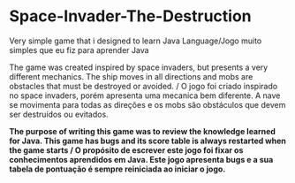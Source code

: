 # Space-Invader-The-Destruction
<p>Very simple game that i designed to learn Java Language/Jogo muito simples que eu fiz para aprender Java</p>
<p>
The game was created inspired by space invaders, but presents a very different mechanics. The ship moves in all directions and mobs are obstacles that must be destroyed or avoided. / O jogo foi criado inspirado no space invaders, porém apresenta uma mecanica bem diferente. A nave se movimenta para todas as direções e os mobs são obstáculos que devem ser destruídos ou evitados.</p>
<p><strong>The purpose of writing this game was to review the knowledge learned for Java. This game has bugs and its score table is always restarted when the game starts / O propósito de escrever este jogo foi fixar os conhecimentos aprendidos em Java. Este jogo apresenta bugs e a sua tabela de pontuação é sempre reiniciada ao iniciar o jogo.</strong></p>

